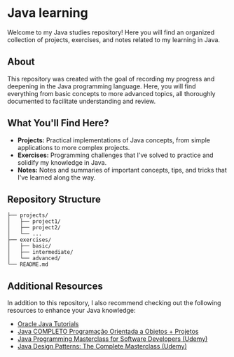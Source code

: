 # Java learning

Welcome to my Java studies repository! Here you will find an organized collection of projects, exercises, and notes related to my learning in Java.

## About

This repository was created with the goal of recording my progress and deepening in the Java programming language. Here, you will find everything from basic concepts to more advanced topics, all thoroughly documented to facilitate understanding and review.

## What You'll Find Here?

- **Projects:** Practical implementations of Java concepts, from simple applications to more complex projects.
- **Exercises:** Programming challenges that I've solved to practice and solidify my knowledge in Java.
- **Notes:** Notes and summaries of important concepts, tips, and tricks that I've learned along the way.

## Repository Structure

```
├── projects/
│   ├── project1/
│   ├── project2/
│   └── ...
├── exercises/
│   ├── basic/
│   ├── intermediate/
│   └── advanced/
└── README.md
```

## Additional Resources

In addition to this repository, I also recommend checking out the following resources to enhance your Java knowledge:

- [Oracle Java Tutorials](https://docs.oracle.com/javase/tutorial/)
- [Java COMPLETO Programação Orientada a Objetos + Projetos](https://www.udemy.com/course/java-curso-completo/)
- [Java Programming Masterclass for Software Developers (Udemy)](https://www.udemy.com/course/java-the-complete-java-developer-course/)
- [Java Design Patterns: The Complete Masterclass (Udemy)](https://www.udemy.com/course/java-design-patterns-the-complete-masterclass/)